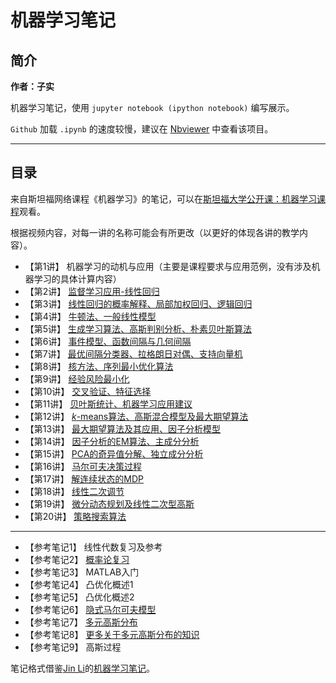 # 机器学习笔记

## 简介

**作者：子实**

机器学习笔记，使用 `jupyter notebook (ipython notebook)` 编写展示。

`Github` 加载 `.ipynb` 的速度较慢，建议在 [Nbviewer](http://nbviewer.jupyter.org/github/zlotus/notes-LSJU-machine-learning/blob/master/ReadMe.ipynb?flush_cache=true) 中查看该项目。

----

## 目录

来自斯坦福网络课程《机器学习》的笔记，可以在[斯坦福大学公开课：机器学习课程](http://open.163.com/special/opencourse/machinelearning.html)观看。

根据视频内容，对每一讲的名称可能会有所更改（以更好的体现各讲的教学内容）。

- 【第1讲】 机器学习的动机与应用（主要是课程要求与应用范例，没有涉及机器学习的具体计算内容）
- 【第2讲】 [监督学习应用-线性回归](chapter02.ipynb)
- 【第3讲】 [线性回归的概率解释、局部加权回归、逻辑回归](chapter03.ipynb)
- 【第4讲】 [牛顿法、一般线性模型](chapter04.ipynb)
- 【第5讲】 [生成学习算法、高斯判别分析、朴素贝叶斯算法](chapter05.ipynb)
- 【第6讲】 [事件模型、函数间隔与几何间隔](chapter06.ipynb)
- 【第7讲】 [最优间隔分类器、拉格朗日对偶、支持向量机](chapter07.ipynb)
- 【第8讲】 [核方法、序列最小优化算法](chapter08.ipynb)
- 【第9讲】 [经验风险最小化](chapter09.ipynb)
- 【第10讲】 [交叉验证、特征选择](chapter10.ipynb)
- 【第11讲】 [贝叶斯统计、机器学习应用建议](chapter11.ipynb)
- 【第12讲】 [$k$-means算法、高斯混合模型及最大期望算法](chapter12.ipynb)
- 【第13讲】 [最大期望算法及其应用、因子分析模型](chapter13.ipynb)
- 【第14讲】 [因子分析的EM算法、主成分分析](chapter14.ipynb)
- 【第15讲】 [PCA的奇异值分解、独立成分分析](chapter15.ipynb)
- 【第16讲】 [马尔可夫决策过程](chapter16.ipynb)
- 【第17讲】 [解连续状态的MDP](chapter17.ipynb)
- 【第18讲】 [线性二次调节](chapter18.ipynb)
- 【第19讲】 [微分动态规划及线性二次型高斯](chapter19.ipynb)
- 【第20讲】 [策略搜索算法](chapter20.ipynb)

----

- 【参考笔记1】 线性代数复习及参考
- 【参考笔记2】 [概率论复习](sn02.ipynb)
- 【参考笔记3】 MATLAB入门
- 【参考笔记4】 凸优化概述1
- 【参考笔记5】 凸优化概述2
- 【参考笔记6】 [隐式马尔可夫模型](sn06.ipynb)
- 【参考笔记7】 [多元高斯分布](sn07.ipynb)
- 【参考笔记8】 [更多关于多元高斯分布的知识](sn08.ipynb)
- 【参考笔记9】 高斯过程

笔记格式借鉴[Jin Li](https://github.com/lijin-THU/)的[机器学习笔记](https://github.com/lijin-THU/notes-machine-learning)。